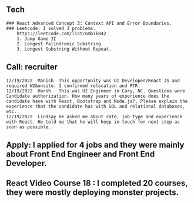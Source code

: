 ## Tech
	### React Advanced Concept 3: Context API and Error Boundaries.
	### Leetcode: I solved 3 problems.
		https://leetcode.com/list/omb7k842
		1. Jump Game II
		2. Longest Palindromic Substring.
		3. Longest Substring Without Repeat.

## Call: recruiter 
	12/19/2022	Manish	This opportunity was UI Developer/React JS and required W2&onsite. I confirmed relocation and RTR.
	12/19/2022	Harsh	This was UI Engineer in Cary, NC. Questions were Candidate authorization, How many years of experience does the candidate have with React, Bootstrap and Node.js?, Please explain the experience that the candidate has with SQL and relational databases, etc.
	12/19/2022	Lindsay	He asked me about rate, job type and experience with React. He told me that he will keep in touch for next step as soon as possible.

## Apply:  I applied for 4 jobs and they were mainly about Front End Engineer and Front End Developer.

## React Video Course 18 : I completed 20 courses, they were mostly deploying monster projects.